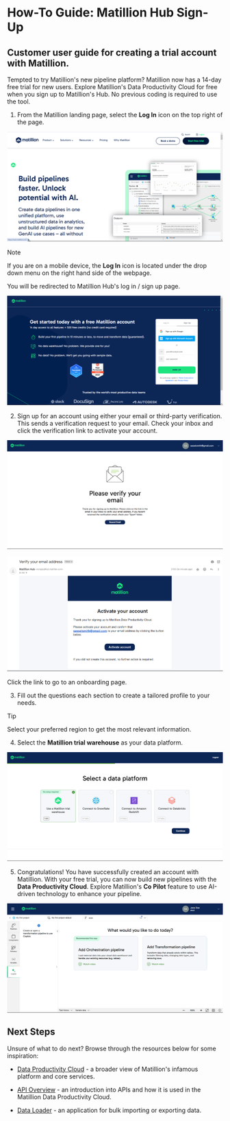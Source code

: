 # How-To Guide: Matillion Hub Sign-Up
## Customer user guide for creating a trial account with Matillion.

Tempted to try Matillion's new pipeline platform? Matillion now has a 14-day free trial for new users. Explore Matillion's Data Productivity Cloud for free when you sign up to Matillion's Hub. No previous coding is required to use the tool.

1. From the Matillion landing page, select the **Log In** icon on the top right of the page.

![Matillion landing page](<Landing Page Hamburger Icon.png>)

> [!NOTE]  
If you are on a mobile device, the **Log In** icon is located under the drop down menu on the right hand side of the webpage.

You will be redirected to Matillion Hub's log in / sign up page.

![Sign-in and log-in page for hub](<Log In Sign Up Page.png>)

2. Sign up for an account using either your email or third-party verification. This sends a verification request to your email. Check your inbox and click the verification link to activate your account.

![Verify your email prompt](<Verify Email Page.png>)

![Email verification](<Email Verification Page.png>)

Click the link to go to an onboarding page. 

3. Fill out the questions each section to create a tailored profile to your needs.

> [!TIP]
Select your preferred region to get the most relevant information.

4. Select the **Matillion trial warehouse** as your data platform.

![Data platform page](<Data Platform.png>)

5. Congratulations! You have successfully created an account with Matillion. With your free trial, you can now build new pipelines with the **Data Productivity Cloud**. Explore Matillion's **Co Pilot** feature to use AI-driven technology to enhance your pipeline.

![Matillion Co pilot](<Matillion Co-Pilot.png>)

## Next Steps
Unsure of what to do next? Browse through the resources below for some inspiration:

- [Data Productivity Cloud](https://docs.matillion.com/data-productivity-cloud/data-productivity-cloud-overview/) - a broader view of Matillion's infamous platform and core services.

- [API Overview](https://docs.matillion.com/data-productivity-cloud/api/docs/intro/) - an introduction into APIs and how it is used in the Matillion Data Productivity Cloud.

- [Data Loader](https://docs.matillion.com/data-productivity-cloud/batch/docs/using-documentation/) - an application for bulk importing or exporting data.
